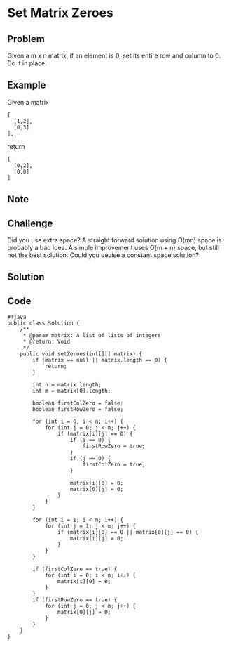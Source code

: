 Set Matrix Zeroes
===

Problem
-------

Given a m x n matrix, if an element is 0, set its entire row and column to 0. Do it in place.

Example
-------

Given a matrix

    [
      [1,2],
      [0,3]
    ],

return

    [
      [0,2],
      [0,0]
    ]

Note
---------

Challenge
---------

Did you use extra space?
A straight forward solution using O(mn) space is probably a bad idea.
A simple improvement uses O(m + n) space, but still not the best solution.
Could you devise a constant space solution?

Solution
--------

Code
----

    #!java
    public class Solution {
        /**
         * @param matrix: A list of lists of integers
         * @return: Void
         */
        public void setZeroes(int[][] matrix) {
            if (matrix == null || matrix.length == 0) {
                return;
            }
            
            int n = matrix.length;
            int m = matrix[0].length;
            
            boolean firstColZero = false;
            boolean firstRowZero = false;
            
            for (int i = 0; i < n; i++) {
                for (int j = 0; j < m; j++) {
                    if (matrix[i][j] == 0) {
                        if (i == 0) {
                            firstRowZero = true;
                        }
                        if (j == 0) {
                            firstColZero = true;
                        }
                        
                        matrix[i][0] = 0;
                        matrix[0][j] = 0;
                    }
                }
            }
            
            for (int i = 1; i < n; i++) {
                for (int j = 1; j < m; j++) {
                    if (matrix[i][0] == 0 || matrix[0][j] == 0) {
                        matrix[i][j] = 0;
                    }
                }
            }
            
            if (firstColZero == true) {
                for (int i = 0; i < n; i++) {
                    matrix[i][0] = 0;
                }
            }
            if (firstRowZero == true) {
                for (int j = 0; j < m; j++) {
                    matrix[0][j] = 0;
                }
            }
        }
    }